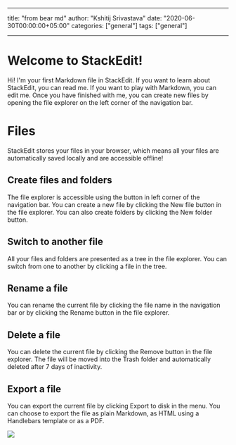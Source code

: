 - - - -
title: "from bear md"
author: "Kshitij Srivastava"
date: "2020-06-30T00:00:00+05:00"
categories: ["general"]
tags: ["general"]
- - - -

# Welcome to StackEdit!

Hi! I'm your first Markdown file in StackEdit. If you want to learn about StackEdit, you can read me. If you want to play with Markdown, you can edit me. Once you have finished with me, you can create new files by opening the file explorer on the left corner of the navigation bar.


# Files

StackEdit stores your files in your browser, which means all your files are automatically saved locally and are accessible offline!

## Create files and folders

The file explorer is accessible using the button in left corner of the navigation bar. You can create a new file by clicking the New file button in the file explorer. You can also create folders by clicking the New folder button.

## Switch to another file

All your files and folders are presented as a tree in the file explorer. You can switch from one to another by clicking a file in the tree.

## Rename a file

You can rename the current file by clicking the file name in the navigation bar or by clicking the Rename button in the file explorer.

## Delete a file

You can delete the current file by clicking the Remove button in the file explorer. The file will be moved into the Trash folder and automatically deleted after 7 days of inactivity.

## Export a file

You can export the current file by clicking Export to disk in the menu. You can choose to export the file as plain Markdown, as HTML using a Handlebars template or as a PDF.

![](2020-06-30/Photo%20Jun%2030,%202020%20at%2074420%20PM.jpg)

